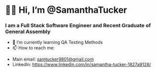 # 👋🏻 Hi, I’m @SamanthaTucker
### I am a Full Stack Software Engineer and Recent Graduate of General Assembly
- 🌱 I’m currently learning QA Testing Methods
- 📫 How to reach me:
* Main email: samtucker9801@gmail.com 
* LinkedIn: https://www.linkedin.com/in/samantha-tucker-1827a9128/



<!---
SamanthaTucker/SamanthaTucker is a ✨ special ✨ repository because its `README.md` (this file) appears on your GitHub profile.
You can click the Preview link to take a look at your changes.
--->
